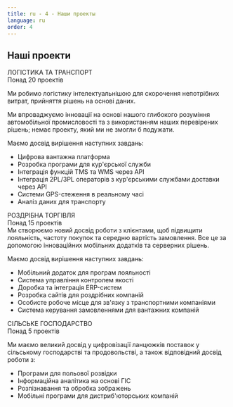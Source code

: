 ```yaml
---
title: ru - 4 - Наши проекты
language: ru
order: 4
---
```

<a id="projs"></a>

<div class="title-block center"><h2>Наші проекти</h2></div>
<div class="content-block center">

<div class="proj-block pb1">
<div class="pb-title"><div class="pb-title-main">ЛОГІСТИКА ТА ТРАНСПОРТ</div><div class="pb-title-sub">Понад 20 проектів</div></div>
<div class="pb-pic"></div>
<div class="pb-text">
<p>Ми робимо логістику інтелектуальнішою для скорочення непотрібних витрат, прийняття рішень на основі даних.</p>
<p>Ми впроваджуємо інновації на основі нашого глибокого розуміння автомобільної промисловості та з використанням наших перевірених рішень; немає проекту, який ми не змогли б подужати.</p>
<p>Маємо досвід вирішення наступних завдань:</p>
<ul>
<li>Цифрова вантажна платформа</li>
<li>Розробка програми для кур'єрської служби</li>
<li>Інтеграція функцій TMS та WMS через API</li>
<li>Інтеграція 2PL/3PL операторів з кур'єрськими службами доставки через API</li>
<li>Системи GPS-стеження в реальному часі</li>
<li>Аналіз даних для транспорту</li>
</ul>
</div>
</div>

<div class="proj-block pb2">
<div class="pb-title"><div class="pb-title-main">РОЗДРІБНА ТОРГІВЛЯ</div><div class="pb-title-sub">Понад 15 проектів</div></div>
<div class="pb-pic"></div>
<div class="pb-text">Ми створюємо новий досвід роботи з клієнтами, щоб підвищити лояльність, частоту покупок та середню вартість замовлення. Все це за допомогою інноваційних мобільних додатків та серверних рішень.</p>

<p>Маємо досвід вирішення наступних завдань:</p>
<ul>
<li>Мобільний додаток для програм лояльності</li>
<li>Система управління контролем якості</li>
<li>Доробка та інтеграція ERP-систем</li>
<li>Розробка сайтів для роздрібних компаній</li>
<li>Особисте робоче місце для зв'язку з транспортними компаніями</li>
<li>Система керування замовленнями для вантажних компаній</li>
</ul>
</div>
</div>

<div class="proj-block pb3">
<div class="pb-title"><div class="pb-title-main">СІЛЬСЬКЕ ГОСПОДАРСТВО</div><div class="pb-title-sub">Понад 5 проектів</div></div>
<div class="pb-pic"></div>
<div class="pb-text">
<p>Ми маємо великий досвід у цифровізації ланцюжків поставок у сільському господарстві та продовольстві, а також відповідний досвід роботи з:</p>

<ul>
<li>Програми для польової розвідки</li>
<li>Інформаційна аналітика на основі ГІС</li>
<li>Розпізнавання та обробка зображень</li>
<li>Мобільні програми для дистриб'юторських компаній</li>
</ul>
</div>
</div>

</div>